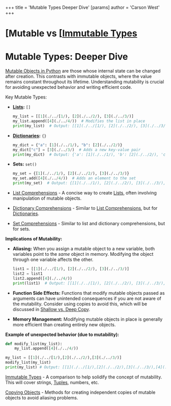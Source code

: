 +++
 title = 'Mutable Types Deeper Dive'
[params]
	author = 'Carson West'
+++
# [Mutable vs [[Immutable Types](./../mutable-vs-[[immutable-types/)
# Mutable Types: Deeper Dive

[Mutable Objects in Python](./../mutable-objects-in-python/) are those whose internal state can be changed after creation.  This contrasts with immutable objects, where the value remains constant throughout its lifetime.  Understanding mutability is crucial for avoiding unexpected behavior and writing efficient code.

Key Mutable Types:

* **[Lists](./../lists/):**  `[]`
    ```python
    my_list = [[1](./../[1/), [2](./../2/), [3](./../3/)]
    my_list.append([4](./../4/))  # Modifies the list in place
    print(my_list)  # Output: [[1](./../[1/), [2](./../2/), [3](./../3/), [4](./../4/)]
    ```

* **[Dictionaries](./../dictionaries/):** `{}`
    ```python
    my_dict = {"a": [1](./../1/), "b": [2](./../2/)}
    my_dict["c"] = [3](./../3/)  # Adds a new key-value pair
    print(my_dict)  # Output: {'a': [1](./../1/), 'b': [2](./../2/), 'c': [3](./../3/)}
    ```

* **Sets:** `set()`
    ```python
    my_set = {[1](./../1/), [2](./../2/), [3](./../3/)}
    my_set.add([4](./../4/))  # Adds an element to the set
    print(my_set)  # Output: {[1](./../1/), [2](./../2/), [3](./../3/), [4](./../4/)}
    ```

* [List Comprehensions](./../list-comprehensions/) -  A concise way to create [Lists](./../lists/), often involving manipulation of mutable objects.


* [Dictionary Comprehensions](./../dictionary-comprehensions/) - Similar to [List Comprehensions](./../list-comprehensions/), but for [Dictionaries](./../dictionaries/).


* [Set Comprehensions](./../set-comprehensions/) -  Similar to list and dictionary comprehensions, but for sets.


**Implications of Mutability:**

* **Aliasing:** When you assign a mutable object to a new variable, both variables point to the *same* object in memory. Modifying the object through one variable affects the other.

    ```python
    list1 = [[1](./../[1/), [2](./../2/), [3](./../3/)]
    list2 = list1
    list2.append([4](./../4/))
    print(list1)  # Output: [[1](./../[1/), [2](./../2/), [3](./../3/), [4](./../4/)]  list1 is also modified!
    ```

* **Function Side Effects:**  Functions that modify mutable objects passed as arguments can have unintended consequences if you are not aware of the mutability.  Consider using copies to avoid this, which will be discussed in [Shallow vs. Deep Copy](./../shallow-vs.-deep-copy/).

* **Memory Management:**  Modifying mutable objects in place is generally more efficient than creating entirely new objects.


**Example of unexpected behavior (due to mutability):**

```python
def modify_list(my_list):
    my_list.append([4](./../4/))

my_list = [[1](./../[1/),[2](./../2/),[3](./../3/)]
modify_list(my_list)
print(my_list) # Output: [[1](./../[1/),[2](./../2/),[3](./../3/),[4](./../4/)]. The original list is changed!
```

[Immutable Types](./../immutable-types/) - A comparison to help solidify the concept of mutability.  This will cover strings, [Tuples](./../tuples/), numbers, etc.

[Copying Objects](./../copying-objects/) -  Methods for creating independent copies of mutable objects to avoid aliasing problems.
